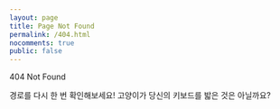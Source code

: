 ```yaml
---
layout: page
title: Page Not Found
permalink: /404.html
nocomments: true
public: false
---
```


404 Not Found  

경로를 다시 한 번 확인해보세요! 고양이가 당신의 키보드를 밟은 것은 아닐까요?
